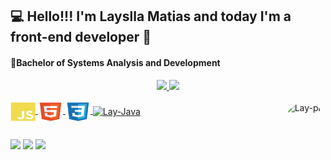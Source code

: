 ## 💻 Hello!!! I'm Layslla Matias and today I'm a front-end developer 👋
#### 📒Bachelor of Systems Analysis and Development

<div align="center">
  <a href="https://github.com/laynm">
  <img height="180em" src="https://github-readme-stats.vercel.app/api?username=laynm&show_icons=true&theme=tokyonight&include_all_commits=true&count_private=true"/>
  <img height="180em" src="https://github-readme-stats.vercel.app/api/top-langs/?username=laynm&layout=compact&langs_count=7&theme=tokyonight"/>
</div>

 <div style="display: inline_block"><br>
  <img align="center" alt="Lay-Js" height="30" width="40" src="https://raw.githubusercontent.com/devicons/devicon/master/icons/javascript/javascript-plain.svg">
  <img align="center" alt="Lay-HTML" height="30" width="40" src="https://raw.githubusercontent.com/devicons/devicon/master/icons/html5/html5-original.svg">
  <img align="center" alt="Lay-CSS" height="30" width="40" src="https://raw.githubusercontent.com/devicons/devicon/master/icons/css3/css3-original.svg">
  <img align="center" alt="Lay-Java" height="30" width="40" src="https://cdn.jsdelivr.net/gh/devicons/devicon/icons/java/java-original-wordmark.svg">

  <img align="right" alt="Lay-pic" height="150" style="border-radius:50px;" src="https://picrew.me/share?cd=zrZNxqOjVZ #Picrew #AmphyPop_Doll_Maker">
</div>
  
  ##
  
 <div>
  <a href="https://instagram.com/programa.mana" target="_blank"><img src="https://img.shields.io/badge/-Instagram-%23E4405F?style=for-the-badge&logo=instagram&logoColor=white" target="_blank"></a>
<a href = "mailto:laysllanmatias@gmail.com"><img src="https://img.shields.io/badge/-Gmail-%23333?style=for-the-badge&logo=gmail&logoColor=white" target="_blank"></a>
  <a href="https://www.linkedin.com/in/laysllamatiasdev" target="_blank"><img src="https://img.shields.io/badge/-LinkedIn-%230077B5?style=for-the-badge&logo=linkedin&logoColor=white" target="_blank"></a> 
</div>

